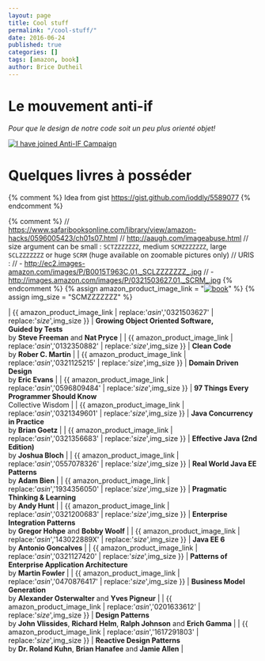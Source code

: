 ```yaml
---
layout: page
title: Cool stuff
permalink: "/cool-stuff/"
date: 2016-06-24
published: true
categories: []
tags: [amazon, book]
author: Brice Dutheil
---
```

# Le mouvement anti-if

_Pour que le design de notre code soit un peu plus orienté objet!_

[![I have joined Anti-IF Campaign](http://antiifcampaign.com/assets/banner_ive-joined.gif)](http://www.antiifcampaign.com)


# Quelques livres à posséder

{% comment %}
Idea from gist https://gist.github.com/ioddly/5589077
{% endcomment %}

{% comment %}
// https://www.safaribooksonline.com/library/view/amazon-hacks/0596005423/ch01s07.html
// http://aaugh.com/imageabuse.html
// size argument can be small : `SCTZZZZZZZ`, medium `SCMZZZZZZZ`, large `SCLZZZZZZZ` or huge `SCRM` (huge available on zoomable pictures only)
// URIS :
//  - http://ec2.images-amazon.com/images/P/B0015T963C.01._SCLZZZZZZZ_.jpg
//  - http://images.amazon.com/images/P/0321503627.01._SCRM_.jpg
{% endcomment %}
{% assign amazon_product_image_link = "[![book](http://ec2.images-amazon.com/images/P/$asin$.01._$size$_.jpg)](http://amazon.com/exec/obidos/ASIN/$asin$/)" %}
{% assign img_size = "SCMZZZZZZZ" %}

<div class="table-wrapper" markdown="block">

| {{ amazon_product_image_link | replace:'$asin$','0321503627' | replace:'$size$',img_size }} | **Growing Object Oriented Software,<br /> Guided by Tests** <br /> by **Steve Freeman** and **Nat Pryce** |
| {{ amazon_product_image_link | replace:'$asin$','0132350882' | replace:'$size$',img_size }} | **Clean Code** <br /> by **Rober C. Martin** |
| {{ amazon_product_image_link | replace:'$asin$','0321125215' | replace:'$size$',img_size }} | **Domain Driven Design** <br /> by **Eric Evans** |
| {{ amazon_product_image_link | replace:'$asin$','0596809484' | replace:'$size$',img_size }} | **97 Things Every Programmer Should Know** <br /> Collective Wisdom |
| {{ amazon_product_image_link | replace:'$asin$','0321349601' | replace:'$size$',img_size }} | **Java Concurrency in Practice** <br /> by **Brian Goetz** |
| {{ amazon_product_image_link | replace:'$asin$','0321356683' | replace:'$size$',img_size }} | **Effective Java (2nd Edition)** <br /> by **Joshua Bloch** |
| {{ amazon_product_image_link | replace:'$asin$','0557078326' | replace:'$size$',img_size }} | **Real World Java EE Patterns** <br /> by **Adam Bien** |
| {{ amazon_product_image_link | replace:'$asin$','1934356050' | replace:'$size$',img_size }} | **Pragmatic Thinking & Learning** <br /> by **Andy Hunt** |
| {{ amazon_product_image_link | replace:'$asin$','0321200683' | replace:'$size$',img_size }} | **Enterprise Integration Patterns** <br /> by **Gregor Hohpe** and **Bobby Woolf** |
| {{ amazon_product_image_link | replace:'$asin$','143022889X' | replace:'$size$',img_size }} | **Java EE 6** <br /> by **Antonio Goncalves** |
| {{ amazon_product_image_link | replace:'$asin$','0321127420' | replace:'$size$',img_size }} | **Patterns of Enterprise Application Architecture** <br /> by **Martin Fowler** |
| {{ amazon_product_image_link | replace:'$asin$','0470876417' | replace:'$size$',img_size }} | **Business Model Generation** <br /> by **Alexander Osterwalter** and **Yves Pigneur** |
| {{ amazon_product_image_link | replace:'$asin$','0201633612' | replace:'$size$',img_size }} | **Design Patterns** <br /> by **John Vlissides**, **Richard Helm**, **Ralph Johnson** and **Erich Gamma** |
| {{ amazon_product_image_link | replace:'$asin$','1617291803' | replace:'$size$',img_size }} | **Reactive Design Patterns** <br /> by **Dr. Roland Kuhn**, **Brian Hanafee** and **Jamie Allen** |

</div>
